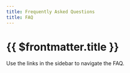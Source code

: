 ```yaml
---
title: Frequently Asked Questions
title: FAQ
---
```


# {{ $frontmatter.title }}

Use the links in the sidebar to navigate the FAQ.

